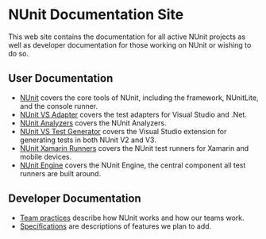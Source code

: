# NUnit Documentation Site

This web site contains the documentation for all active NUnit projects as well as developer documentation for those
working on NUnit or wishing to do so.

## User Documentation

* [NUnit](xref:intro) covers the core tools of NUnit, including the framework, NUnitLite, and the console runner.
* [NUnit VS Adapter](xref:vstestadapterinstallation) covers the test adapters for Visual Studio and .Net.
* [NUnit Analyzers](xref:nunitanalyzers) covers the NUnit Analyzers.
* [NUnit VS Test Generator](xref:vstestgenerator) covers the Visual Studio extension for generating tests in both NUnit
  V2 and V3.
* [NUnit Xamarin Runners](xref:xamarinrunners) covers the NUnit test runners for Xamarin and mobile devices.
* [NUnit Engine](xref:nunitengine) covers the NUnit Engine, the central component all test runners are built around.

## Developer Documentation

* [Team practices](xref:teampractices) describe how NUnit works and how our teams work.
* [Specifications](xref:specifications) are descriptions of features we plan to add.

